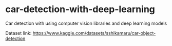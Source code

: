# car-detection-with-deep-learning
Car detection with using computer vision libraries and deep learning models

Dataset link: https://www.kaggle.com/datasets/sshikamaru/car-object-detection
